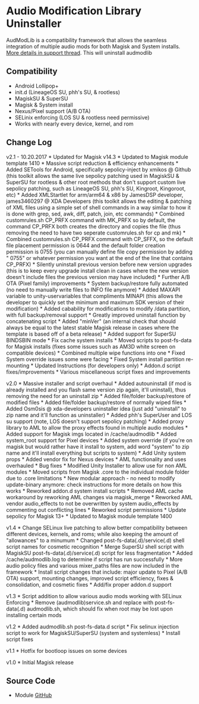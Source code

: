# Audio Modification Library Uninstaller
AudModLib is a compatibility framework that allows the seamless integration of multiple audio mods for both Magisk and System installs. [More details in support thread](https://forum.xda-developers.com/apps/magisk/module-audio-modification-library-t3579612).
This will uninstall audmodlib

## Compatibility
* Android Lollipop+
* init.d (LineageOS SU, phh's SU, & rootless)
* MagiskSU & SuperSU
* Magisk & System install
* Nexus/Pixel support (A/B OTA)
* SELinix enforcing (LOS SU & rootless need permissive)
* Works with nearly every device, kernel, and rom

## Change Log
v2.1 - 10.20.2017
    * Updated for Magisk v14.3
    * Updated to Magisk module template 1410
    * Massive script reduction & efficiency enhancements
    * Added SETools for Android, specifically sepolicy-inject by xmikos @ Github (this toolkit allows the same live sepolicy patching used in MagiskSU & SuperSU for rootless & other root methods that don't support custom live sepolicy patching, such as LineageOS SU, phh's SU, Kingroot, Kingoroot, etc)
    * Added XMLStartlet for arm/arm64 & x86 by JamesDSP developer, james3460297 @ XDA Developers (this toolkit allows the editing & patching of XML files using a simple set of shell commands in a way similar to how it is done with grep, sed, awk, diff, patch, join, etc commands)
    * Combined customrules.sh CP_PRFX command with MK_PRFX so by default, the command CP_PRFX both creates the directory and copies the file (thus removing the need to have two seperate customrules.sh for cp and mk)
    * Combined customrules.sh CP_PRFX command with CP_SFFX, so the default file placement permission is 0644 and the default folder creation permission is 0755 (you can manually define file copy permission by adding " 0755" or whatever permission you want at the end of the line that contains CP_PRFX)
    * Silently uninstall previous version before new version upgrades (this is to keep every upgrade install clean in cases where the new version doesn't include files the previous version may have included)
    * Further A/B OTA (Pixel family) improvements
    * System backup/restore fully automated (no need to manually write files to INFO file anymore)
    * Added MAXAPI variable to unity-uservariables that compliments MINAPI (this allows the developer to quickly set the minimum and maximum SDK version of their modification)
    * Added cabability for modifications to modify /data partition, with full backup/removal support
    * Greatly improved uninstall function by concatenating script
    * Added "minVer" (an internal check that should always be equal to the latest stable Magisk release in cases where the template is based off of a beta release)
    * Added support for SuperSU BINDSBIN mode
    * Fix cache system installs
    * Moved scripts to post-fs-data for Magisk installs (fixes some issues such as AM3D white screen on compatible devices)
    * Combined multiple wipe functions into one
    * Fixed System override issues some were facing
    * Fixed System install partition re-mounting
    * Updated Instructions (for developers only)
	* Addon.d script fixes/improvements
    * Various miscellaneous script fixes and improvements

v2.0
	* Massive installer and script overhaul
	* Added autouninstall (if mod is already installed and you flash same version zip again, it'll uninstall), thus removing the need for an uninstall zip
	* Added file/folder backup/restore of modified files
	* Added file/folder backup/restore of normally wiped files
	* Added Osm0sis @ xda-developers uninstaller idea (just add "uninstall" to zip name and it'll function as uninstaller)
	* Added phh's SuperUser and LOS su support (note, LOS doesn't support sepolicy patching)
	* Added proxy library to AML to allow the proxy effects found in multiple audio modules
	* Added support for Magisk imgs located in /cache/audmodlib
	* Added system_root support for Pixel devices
	* Added system override (if you're on magisk but would rather have it install to system, add word "system" to zip name and it'll install everything but scripts to system)
	* Add Unity system props
	* Added vendor fix for Nexus devices
	* AML functionality and uses overhauled
	* Bug fixes
	* Modified Unity Installer to allow use for non AML modules
	* Moved scripts from Magisk .core to the individual module folder due to .core limitations
	* New modular approach - no need to modify update-binary anymore: check instructions for more details on how this works
	* Reworked addon.d system install scripts
	* Removed AML cache workaround by reworking AML changes via magisk_merge
	* Reworked AML vendor audio_effects to not be overwritten by system audio_effects by commenting out conflicting lines
	* Reworked script permissions
	* Update sepolicy for Magisk 13+
	* Updated to Magisk module template 1400
	
v1.4
	* Change SELinux live patching to allow better compatibility between different devices, kernels, and roms; while also keeping the amount of "allowances" to a minumum
	* Changed post-fs-data(.d)/service(.d) shell script names for cosmetic recognition
	* Merge SuperSU shell script with MagiskSU post-fs-data(.d)/service(.d) script for less fragmentation
	* Added /cache/audmodlib.log to determine if script has run successfully
	* More audio policy files and various mixer_paths files are now included in the framework
	* Install script changes that include: major update to Pixel (A/B OTA) support, mounting changes, improved script efficiency, fixes & consolidation, and cosmetic fixes
	* Add/fix proper addon.d support

v1.3
	* Script addition to allow various audio mods working with SELinux Enforcing
	* Remove (audmodlib)service.sh and replace with post-fs-data(.d) audmodlib.sh, which should fix when root may be lost upon installing certain mods

v1.2
	* Added audmodlib.sh post-fs-data.d script
	* Fix selinux injection script to work for MagiskSU/SuperSU (system and systemless)
	* Install script fixes

v1.1
	* Hotfix for bootloop issues on some devices

v1.0
	* Initial Magisk release

## Source Code
* Module [GitHub](https://github.com/therealahrion/Audio-Modification-Library)
